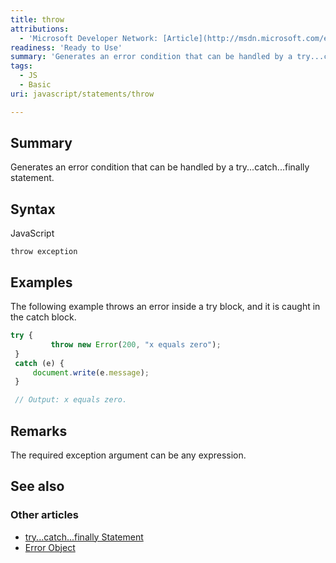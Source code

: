 ```yaml
---
title: throw
attributions:
  - 'Microsoft Developer Network: [Article](http://msdn.microsoft.com/en-us/library/ie/85fscz6h(v=vs.94).aspx)'
readiness: 'Ready to Use'
summary: 'Generates an error condition that can be handled by a try...catch...finally statement.'
tags:
  - JS
  - Basic
uri: javascript/statements/throw

---
```

## Summary

Generates an error condition that can be handled by a try...catch...finally statement.

## Syntax

<span class="language">JavaScript</span>

    throw exception

## Examples

The following example throws an error inside a try block, and it is caught in the catch block.

``` js
try {
         throw new Error(200, "x equals zero");
 }
 catch (e) {
     document.write(e.message);
 }

 // Output: x equals zero.
```

## Remarks

The required exception argument can be any expression.

## See also

### Other articles

-   [try...catch...finally Statement](/javascript/statements/try_catch_finally)
-   [Error Object](/javascript/Error)

